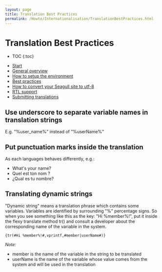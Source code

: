 ```yaml
---
layout: page
title: Translation Best Practices
permalink: /Howto/Internationalisation/TranslationBestPractices.html
---
```


<!-- Name: Howto/Internationalisation/TranslationBestPractices -->
<!-- Version: 5 -->
<!-- Last-Modified: 2009/03/04 10:52:00 -->
<!-- Author: demian -->
<!-- Status: Updated -->

# Translation Best Practices
* TOC
{:toc}

 - [Start][1]
 - [General overview][2]
 - [How to setup the environment][3]
 - [Best practices][4]
 - [How to convert your Seagull site to utf-8][5]
 - [RTL support][6]
 - [Submitting translations][7]

## Use underscore to separate variable names in translation strings

E.g. "%user\_name%" instead of "%userName%"

## Put punctuation marks inside the translation

As each languages behaves differently, e.g.:
 * What's your name?
 * Quel est ton nom ?
 * ¿Qual es tu nombre?

## Translating dynamic strings
"Dynamic string" means a translation phrase which contains some variables. Variables are identified by surrounding "%" percentage signs. So when you see something like this as the key: "Hi %member%!", put it inside the flexy translate method tr() and consult a developer about the corresponding name of the variable in the system.


	{tr(#Hi %member%!#,vprintf,#member|userName#)}

*Note:*
 * member is the name of the variable in the string to be translated
 * userName is the name of the variable whose value comes from the system and will be used in the translation

[1]:	/Howto/Internationalisation.html
[2]:	/Howto/Internationalisation/General.html
[3]:	/Howto/Internationalisation/TechSetup.html
[4]:	/Howto/Internationalisation/TranslationBestPractices.html
[5]:	/Howto/Internationalisation/ConvertingSeagullSitesToUtf8.html
[6]:	/Howto/Internationalisation/HebrewAndRtlLanguages.html
[7]:	/Howto/Internationalisation/SubmittingTranslations.html